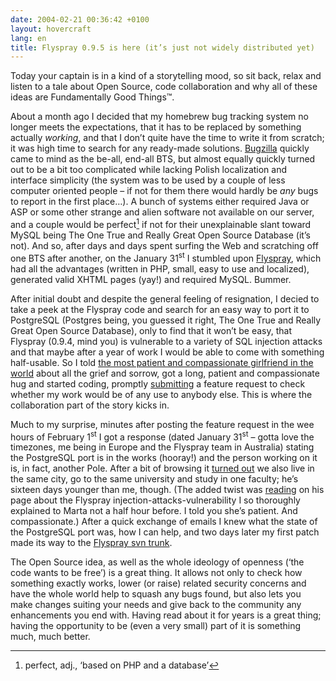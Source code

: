 ```yaml
---
date: 2004-02-21 00:36:42 +0100
layout: hovercraft
lang: en
title: Flyspray 0.9.5 is here (it’s just not widely distributed yet)
---
```


Today your captain is in a kind of a storytelling mood, so sit back, relax and listen to a tale about Open Source, code collaboration and why all of these ideas are Fundamentally Good Things™.

About a month ago I decided that my homebrew bug tracking system no longer meets the expectations, that it has to be replaced by something actually _working_, and that I don’t quite have the time to write it from scratch; it was high time to search for any ready-made solutions. [Bugzilla](http://bugzilla.org/ 'of the Mozilla fame') quickly came to mind as the be-all, end-all BTS, but almost equally quickly turned out to be a bit too complicated while lacking Polish localization and interface simplicity (the system was to be used by a couple of less computer oriented people – if not for them there would hardly be _any_ bugs to report in the first place…). A bunch of systems either required Java or ASP or some other strange and alien software not available on our server, and a couple would be perfect[^1] if not for their unexplainable slant toward MySQL being The One True and Really Great Open Source Database (it’s not). And so, after days and days spent surfing the Web and scratching off one BTS after another, on the January 31<sup>st</sup> I stumbled upon [Flyspray](http://flyspray.org/ 'Flyspray rocks, you see'), which had all the advantages (written in PHP, small, easy to use and localized), generated valid XHTML pages (yay!) and required MySQL. Bummer.

After initial doubt and despite the general feeling of resignation, I decied to take a peek at the Flyspray code and search for an easy way to port it to PostgreSQL (Postgres being, you guessed it right, The One True and Really Great Open Source Database), only to find that it won’t be easy, that Flyspray (0.9.4, mind you) is vulnerable to a variety of SQL injection attacks and that maybe after a year of work I would be able to come with something half-usable. So I told [the most patient and compassionate girlfriend in the world](http://thoughtscriber.net/ 'yes, her') about all the grief and sorrow, got a long, patient and compassionate hug and started coding, promptly [submitting](http://bugs.flyspray.org/task/164 'Flyspray BTS, task #164') a feature request to check whether my work would be of any use to anybody else. This is where the collaboration part of the story kicks in.

Much to my surprise, minutes after posting the feature request in the wee hours of February 1<sup>st</sup> I got a response (dated January 31<sup>st</sup> – gotta love the timezones, me being in Europe and the Flyspray team in Australia) stating the PostgreSQL port is in the works (hooray!) and the person working on it is, in fact, another Pole. After a bit of browsing it [turned out](http://suwalki.com.pl/~konrad/ 'Konrad’s home page') we also live in the same city, go to the same university and study in one faculty; he’s sixteen days younger than me, though. (The added twist was [reading](http://suwalki.com.pl/~konrad/projects/flyspray.html 'Konrad’s Flyspray page') on his page about the Flyspray injection-attacks-vulnerability I so thoroughly explained to Marta not a half hour before. I told you she’s patient. And compassionate.) After a quick exchange of emails I knew what the state of the PostgreSQL port was, how I can help, and two days later my first patch made its way to the [Flyspray svn trunk](https://flyspray.svn.sourceforge.net/svnroot/flyspray/trunk/ 'newest development version').

The Open Source idea, as well as the whole ideology of openness (‘the code wants to be free’) is a great thing. It allows not only to check how something exactly works, lower (or raise) related security concerns and have the whole world help to squash any bugs found, but also lets you make changes suiting your needs and give back to the community any enhancements you end with. Having read about it for years is a great thing; having the opportunity to be (even a very small) part of it is something much, much better.

[^1]: perfect, adj., ‘based on PHP and a database’
